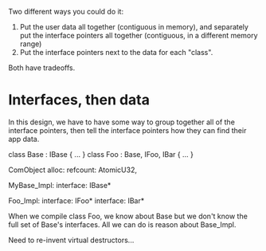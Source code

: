 

Two different ways you could do it:
1. Put the user data all together (contiguous in memory), and separately put the interface pointers all together (contiguous, in a different memory range)
2. Put the interface pointers next to the data for each "class".



Both have tradeoffs.


# Interfaces, then data

In this design, we have to have some way to group together all of the interface pointers, then
tell the interface pointers how they can find their app data.






class Base : IBase { ... }
class Foo : Base, IFoo, IBar { ... }



ComObject alloc:
  refcount: AtomicU32,

MyBase_Impl:
  interface: IBase*


Foo_Impl:
  interface: IFoo*
  interface: IBar*
  

When we compile class Foo, we know about Base but we don't know the full set of Base's interfaces.
All we can do is reason about Base_Impl.

Need to re-invent virtual destructors...

